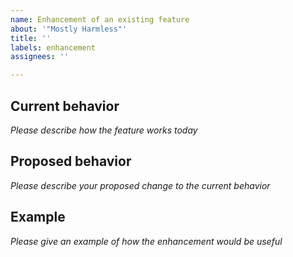 ```yaml
---
name: Enhancement of an existing feature
about: '"Mostly Harmless"'
title: ''
labels: enhancement
assignees: ''

---
```


## Current behavior
*Please describe how the feature works today*




## Proposed behavior
*Please describe your proposed change to the current behavior*




## Example
*Please give an example of how the enhancement would be useful*
